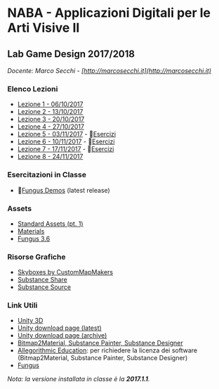 # NABA - Applicazioni Digitali per le Arti Visive II
## Lab Game Design 2017/2018

*Docente: Marco Secchi - [http://marcosecchi.it](http://marcosecchi.it)*

### Elenco Lezioni

* [Lezione 1 - 06/10/2017](https://github.com/marcosecchi/naba-2017-labgamedesign/blob/master/lezione1_20171006.md)
* [Lezione 2 - 13/10/2017](https://github.com/marcosecchi/naba-2017-labgamedesign/blob/master/lezione2_20171013.md)
* [Lezione 3 - 20/10/2017](https://github.com/marcosecchi/naba-2017-labgamedesign/blob/master/lezione3_20171020.md)
* [Lezione 4 - 27/10/2017](https://github.com/marcosecchi/naba-2017-labgamedesign/blob/master/lezione4_20171027.md)
* [Lezione 5 - 03/11/2017](https://github.com/marcosecchi/naba-2017-labgamedesign/blob/master/lezione5_20171103.md) - :file_folder:[Esercizi](https://github.com/marcosecchi/naba-2017-labgamedesign-fungus-demos/archive/lesson-20171103.zip)
* [Lezione 6 - 10/11/2017](https://github.com/marcosecchi/naba-2017-labgamedesign/blob/master/lezione6_20171110.md) - :file_folder:[Esercizi](https://github.com/marcosecchi/naba-2017-labgamedesign-fungus-demos/archive/lesson_20171110.zip)
* [Lezione 7 - 17/11/2017](https://github.com/marcosecchi/naba-2017-labgamedesign/blob/master/lezione7_20171117.md) - :file_folder:[Esercizi](https://github.com/marcosecchi/naba-2017-labgamedesign-fungus-demos/archive/lesson_20171117.zip)
* [Lezione 8 - 24/11/2017](https://github.com/marcosecchi/naba-2017-labgamedesign/blob/master/lezione8_20171124.md)

### Esercitazioni in Classe

* :file_folder:[Fungus Demos](https://github.com/marcosecchi/naba-2017-labgamedesign-fungus-demos) (latest release)

### Assets

* [Standard Assets (pt. 1)](http://marcosecchi.it/naba2017/StandardAssets_01.zip)
* [Materials](http://marcosecchi.it/naba2017/materials.zip)
* [Fungus 3.6](http://marcosecchi.it/naba2017/Fungus.zip)

### Risorse Grafiche

* [Skyboxes by CustomMapMakers](http://www.custommapmakers.org/skyboxes.php)
* [Substance Share](https://share.allegorithmic.com/)
* [Substance Source](https://source.allegorithmic.com)

### Link Utili

* [Unity 3D](https://unity3d.com/)
* [Unity download page (latest)](https://store.unity.com/download?ref=personal)
* [Unity download page (archive)](https://unity3d.com/get-unity/download/archive?)
* [Bitmap2Material, Substance Painter, Substance Designer](https://www.allegorithmic.com/)
* [Allegorithmic Education](https://www.allegorithmic.com/buy/education): per richiedere la licenza dei software (Bitmap2Material, Substance Painter, Substance Designer)
* [Fungus](http://fungusgames.com/)

*Nota: la versione installata in classe è la **2017.1.1**.*
